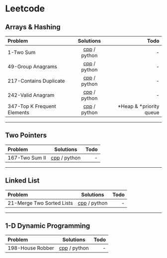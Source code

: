 # Leetcode

## Arrays & Hashing
|Problem|Solutions|Todo|
|:------|:-------:|---:|
| 1-Two Sum | [cpp](Solutions/cpp/Array-and-Hashing/1-TwoSum.cpp) / python |  -  |
| 49-Group Anagrams | [cpp](Solutions/cpp/Array-and-Hashing/49-GroupAnagrams.cpp) / python | - |
| 217-Contains Duplicate | [cpp](Solutions/cpp/Array-and-Hashing/217-ContainsDuplicate.cpp) / python | - |
| 242-Valid Anagram | [cpp](Solutions/cpp/Array-and-Hashing/242-ValidAnagram.cpp) / python | - |
| 347-Top K Frequent Elements | [cpp](Solutions/cpp/Array-and-Hashing/347-Top-K-FrequentElements.cpp) / python | *Heap & *priority queue |

---

## Two Pointers
|Problem|Solutions|Todo|
|:------|:-------:|---:|
| 167-Two Sum II | [cpp](Solutions/cpp/Two-pointers/167-TwoSumII.cpp) / python |  -  |

---

## Linked List
|Problem|Solutions|Todo|
|:------|:-------:|---:|
| 21-Merge Two Sorted Lists | [cpp](Solutions/cpp/LinkedList/21-MergeTwoSortedLists.cpp) / python |  -  |

 
---

## 1-D Dynamic Programming
|Problem|Solutions|Todo|
|:------|:-------:|---:|
| 198-House Robber | [cpp](Solutions/cpp/Dynamic-programming/198-HouseRobber.cpp) / python |  -  |



